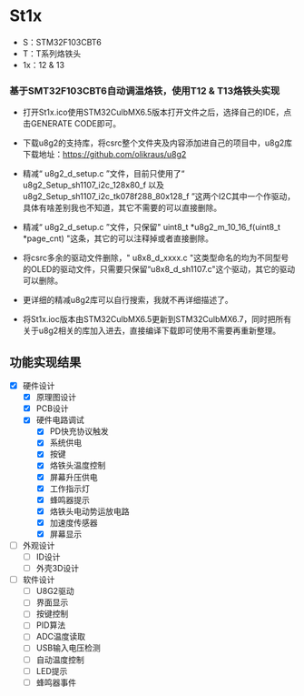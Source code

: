 # St1x
 - S：STM32F103CBT6
 - T：T系列烙铁头
 - 1x：12 & 13
### 基于SMT32F103CBT6自动调温烙铁，使用T12 & T13烙铁头实现

- 打开St1x.ico使用STM32CulbMX6.5版本打开文件之后，选择自己的IDE，点击GENERATE CODE即可。

- 下载u8g2的支持库，将csrc整个文件夹及内容添加进自己的项目中，u8g2库下载地址：https://github.com/olikraus/u8g2

- 精减“ u8g2_d_setup.c ”文件，目前只使用了“ u8g2_Setup_sh1107_i2c_128x80_f 以及 u8g2_Setup_sh1107_i2c_tk078f288_80x128_f ”这两个I2C其中一个作驱动，具体有啥差别我也不知道，其它不需要的可以直接删除。

- 精减“ u8g2_d_setup.c ”文件，只保留" uint8_t *u8g2_m_10_16_f(uint8_t *page_cnt) "这条，其它的可以注释掉或者直接删除。

- 将csrc多余的驱动文件删除，" u8x8_d_xxxx.c "这类型命名的均为不同型号的OLED的驱动文件，只需要只保留“u8x8_d_sh1107.c"这个驱动，其它的驱动可以删除。

- 更详细的精减u8g2库可以自行搜索，我就不再详细描述了。

- 将St1x.ioc版本由STM32CulbMX6.5更新到STM32CulbMX6.7，同时把所有关于u8g2相关的库加入进去，直接编译下载即可使用不需要再重新整理。

## 功能实现结果
- [x] 硬件设计
  - [x] 原理图设计
  - [X] PCB设计
  - [x] 硬件电路调试
    - [X] PD快充协议触发
    - [x] 系统供电
    - [X] 按键
    - [X] 烙铁头温度控制
    - [X] 屏幕升压供电
    - [X] 工作指示灯
    - [x] 蜂鸣器提示
    - [x] 烙铁头电动势运放电路
    - [x] 加速度传感器
    - [x] 屏幕显示
- [ ] 外观设计
  - [ ] ID设计
  - [ ] 外壳3D设计
- [ ] 软件设计
  - [ ] U8G2驱动
  - [ ] 界面显示
  - [ ] 按键控制
  - [ ] PID算法
  - [ ] ADC温度读取
  - [ ] USB输入电压检测
  - [ ] 自动温度控制
  - [ ] LED提示
  - [ ] 蜂鸣器事件
